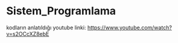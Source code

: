 # Sistem_Programlama
kodların anlatıldığı youtube linki: https://www.youtube.com/watch?v=s2OCcXZ8ebE

